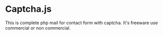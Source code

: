 Captcha.js
========
This is complete php mail for contact form with captcha.
It's freeware use commercial or non commercial.

